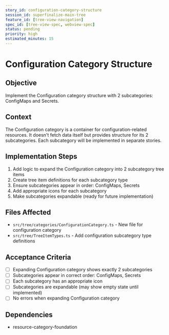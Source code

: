 ```yaml
---
story_id: configuration-category-structure
session_id: superfinalize-main-tree
feature_id: [tree-view-navigation]
spec_id: [tree-view-spec, webview-spec]
status: pending
priority: high
estimated_minutes: 15
---
```


# Configuration Category Structure

## Objective

Implement the Configuration category structure with 2 subcategories: ConfigMaps and Secrets.

## Context

The Configuration category is a container for configuration-related resources. It doesn't fetch data itself but provides structure for its 2 subcategories. Each subcategory will be implemented in separate stories.

## Implementation Steps

1. Add logic to expand the Configuration category into 2 subcategory tree items
2. Create tree item definitions for each subcategory type
3. Ensure subcategories appear in order: ConfigMaps, Secrets
4. Add appropriate icons for each subcategory
5. Make subcategories expandable (ready for future implementation)

## Files Affected

- `src/tree/categories/ConfigurationCategory.ts` - New file for configuration category
- `src/tree/TreeItemTypes.ts` - Add configuration subcategory type definitions

## Acceptance Criteria

- [ ] Expanding Configuration category shows exactly 2 subcategories
- [ ] Subcategories appear in correct order: ConfigMaps, Secrets
- [ ] Each subcategory has an appropriate icon
- [ ] Subcategories are expandable (may show empty state until implemented)
- [ ] No errors when expanding Configuration category

## Dependencies

- resource-category-foundation

